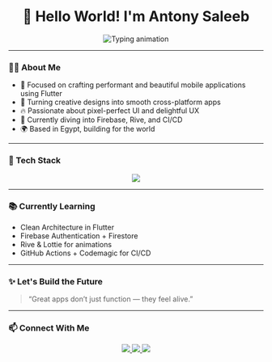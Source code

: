 <h1 align="center">👋 Hello World! I'm Antony Saleeb</h1>

<p align="center">
  <img src="https://readme-typing-svg.demolab.com?font=Fira+Code&weight=500&size=22&pause=1000&color=00BFFF&center=true&vCenter=true&width=480&lines=🚀+Flutter+Mobile+Applications+Developer" alt="Typing animation" />
</p>

---

### 👨‍💻 About Me

- 🎯 Focused on crafting performant and beautiful mobile applications using Flutter  
- 📱 Turning creative designs into smooth cross-platform apps  
- 🔥 Passionate about pixel-perfect UI and delightful UX  
- 📡 Currently diving into Firebase, Rive, and CI/CD  
- 🌍 Based in Egypt, building for the world

---

### 🧰 Tech Stack

<p align="center">
  <img src="https://skillicons.dev/icons?i=flutter,dart,firebase,androidstudio,vscode,git,github,figma,photoshop,linux&perline=6" />
</p>

---

### 📚 Currently Learning

- Clean Architecture in Flutter  
- Firebase Authentication + Firestore  
- Rive & Lottie for animations  
- GitHub Actions + Codemagic for CI/CD  

---

### ✨ Let's Build the Future

> “Great apps don’t just function — they feel alive.”

---

### 📫 Connect With Me

<p align="center">
  <a href="https://github.com/tony-saleeb">
    <img src="https://img.shields.io/badge/GitHub-tony--saleeb-181717?style=for-the-badge&logo=github&logoColor=white" />
  </a>
  <a href="https://www.linkedin.com/in/antony-saleeb-2588a625a">
    <img src="https://img.shields.io/badge/LinkedIn-Antony%20Saleeb-0A66C2?style=for-the-badge&logo=linkedin&logoColor=white" />
  </a>
  <a href="mailto:tonysaleeb23@gmail.com">
    <img src="https://img.shields.io/badge/Gmail-tonysaleeb23@gmail.com-D14836?style=for-the-badge&logo=gmail&logoColor=white" />
  </a>
</p>
